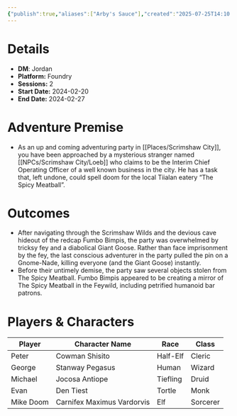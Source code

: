 ```yaml
---
{"publish":true,"aliases":["Arby's Sauce"],"created":"2025-07-25T14:10:28.000-04:00","modified":"2025-10-22T21:23:17.977-04:00","published":"2025-10-22T21:23:17.977-04:00","cssclasses":"","DM":"Jordan","Players":["Peter","George","Michael","Evan","Mike Doom"],"Platform":"Foundry","Sessions":2,"Start Date":"2024-02-20","End Date":"2024-02-27","Authors":["Jordan"]}
---
```


# Details
- **DM**: Jordan
- **Platform:** Foundry
- **Sessions:** 2
- **Start Date:** 2024-02-20
- **End Date:** 2024-02-27

# Adventure Premise
- As an up and coming adventuring party in [[Places/Scrimshaw City]], you have been approached by a mysterious stranger named [[NPCs/Scrimshaw City/Loeb]] who claims to be the Interim Chief Operating Officer of a well known business in the city. He has a task that, left undone, could spell doom for the local Tiialan eatery “The Spicy Meatball”.

# Outcomes
- After navigating through the Scrimshaw Wilds and the devious cave hideout of the redcap Fumbo Bimpis, the party was overwhelmed by tricksy fey and a diabolical Giant Goose. Rather than face imprisonment by the fey, the last conscious adventurer in the party pulled the pin on a Gnome-Nade, killing everyone (and the Giant Goose) instantly.
- Before their untimely demise, the party saw several objects stolen from The Spicy Meatball. Fumbo Bimpis appeared to be creating a mirror of The Spicy Meatball in the Feywild, including petrified humanoid bar patrons.

# Players & Characters
| Player              | Character Name             | Race     | Class    |
| ------------------- | -------------------------- | -------- | -------- |
| Peter | Cowman Shisito             | Half-Elf | Cleric   |
| George | Stanway Pegasus            | Human    | Wizard   |
| Michael | Jocosa Antiope             | Tiefling | Druid    |
| Evan | Den Tiest                  | Tortle   | Monk     |
| Mike Doom | Carnifex Maximus Vardorvis | Elf      | Sorcerer |
